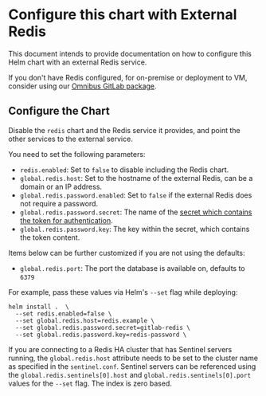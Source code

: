 # Configure this chart with External Redis

This document intends to provide documentation on how to configure this Helm chart with an external Redis service.

If you don't have Redis configured, for on-premise or deployment to VM,
consider using our [Omnibus GitLab package](./external-omnibus-redis.md).

## Configure the Chart

Disable the `redis` chart and the Redis service it provides, and point the other services to the external service.

You need to set the following parameters:

- `redis.enabled`: Set to `false` to disable including the Redis chart.
- `global.redis.host`: Set to the hostname of the external Redis, can be a domain or an IP address.
- `global.redis.password.enabled`: Set to `false` if the external Redis does not require a password.
- `global.redis.password.secret`: The name of the [secret which contains the token for authentication](../../installation/secrets.md#redis-password).
- `global.redis.password.key`: The key within the secret, which contains the token content.

Items below can be further customized if you are not using the defaults:

- `global.redis.port`: The port the database is available on, defaults to `6379`

For example, pass these values via Helm's `--set` flag while deploying:

```
helm install .  \
  --set redis.enabled=false \
  --set global.redis.host=redis.example \
  --set global.redis.password.secret=gitlab-redis \
  --set global.redis.password.key=redis-password \
```

If you are connecting to a Redis HA cluster that has Sentinel servers
running, the `global.redis.host` attribute needs to be set to the cluster
name as specified in the `sentinel.conf`. Sentinel servers can be referenced
using the `global.redis.sentinels[0].host` and `global.redis.sentinels[0].port`
values for the `--set` flag. The index is zero based.
